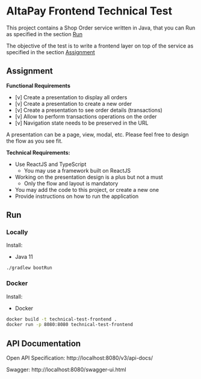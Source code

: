 # AltaPay Frontend Technical Test

This project contains a Shop Order service written in Java, that you can Run as specified in the section [Run](.README.md#run)

The objective of the test is to write a frontend layer on top of the service as specified in the section [Assignment](.README.md#assignment)

## Assignment

**Functional Requirements**

- [v] Create a presentation to display all orders
- [v] Create a presentation to create a new order
- [v] Create a presentation to see order details (transactions)
- [v] Allow to perform transactions operations on the order
- [v] Navigation state needs to be preserved in the URL

A presentation can be a page, view, modal, etc. Please feel free to design the flow as you see fit.

**Technical Requirements:**

- Use ReactJS and TypeScript
    - You may use a framework built on ReactJS
- Working on the presentation design is a plus but not a must
	- Only the flow and layout is mandatory
- You may add the code to this project, or create a new one
- Provide instructions on how to run the application

## Run

### Locally

Install:
- Java 11

```bash
./gradlew bootRun
```

### Docker

Install:
- Docker

```bash
docker build -t technical-test-frontend .
docker run -p 8080:8080 technical-test-frontend
```

## API Documentation

Open API Specification: http://localhost:8080/v3/api-docs/

Swagger: http://localhost:8080/swagger-ui.html